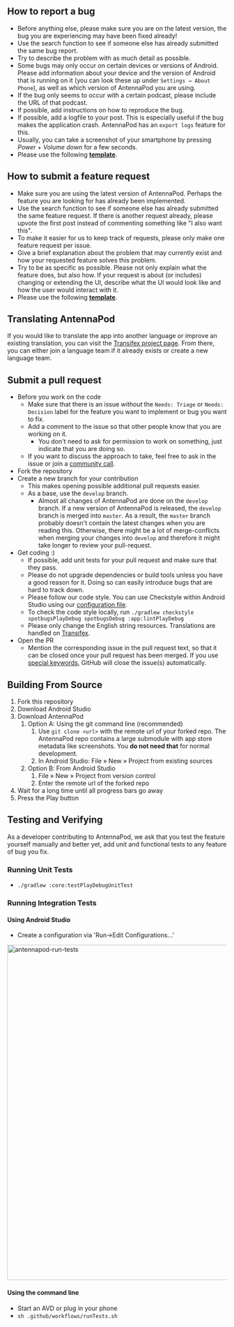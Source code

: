 How to report a bug
-------------------
- Before anything else, please make sure you are on the latest version, the bug you are experiencing may have been fixed already!
- Use the search function to see if someone else has already submitted the same bug report.
- Try to describe the problem with as much detail as possible.
- Some bugs may only occur on certain devices or versions of Android. Please add information about your device and the version of Android that is running on it (you can look these up under `Settings → About Phone`), as well as which version of AntennaPod you are using.
- If the bug only seems to occur with a certain podcast, please include the URL of that podcast.
- If possible, add instructions on how to reproduce the bug.
- If possible, add a logfile to your post. This is especially useful if the bug makes the application crash. AntennaPod has an `export logs` feature for this.
- Usually, you can take a screenshot of your smartphone by pressing *Power* + *Volume down* for a few seconds.
- Please use the following **[template](https://github.com/AntennaPod/AntennaPod/issues/new?assignees=&labels=Type%3A+Possible+bug&template=bug_report.yml)**.


How to submit a feature request
-------------------------------
- Make sure you are using the latest version of AntennaPod. Perhaps the feature you are looking for has already been implemented.
- Use the search function to see if someone else has already submitted the same feature request. If there is another request already, please upvote the first post instead of commenting something like "I also want this".
- To make it easier for us to keep track of requests, please only make one feature request per issue.
- Give a brief explanation about the problem that may currently exist and how your requested feature solves this problem.
- Try to be as specific as possible. Please not only explain what the feature does, but also how. If your request is about (or includes) changing or extending the UI, describe what the UI would look like and how the user would interact with it.
- Please use the following **[template](https://github.com/AntennaPod/AntennaPod/issues/new?assignees=&labels=&template=feature_request.yml)**. 


Translating AntennaPod
----------------------
If you would like to translate the app into another language or improve an existing translation, you can visit the [Transifex project page](https://www.transifex.com/antennapod/antennapod/). From there, you can either join a language team if it already exists or create a new language team.


Submit a pull request
---------------------
- Before you work on the code
  - Make sure that there is an issue *without* the `Needs: Triage` or `Needs: Decision` label for the feature you want to implement or bug you want to fix.
  - Add a comment to the issue so that other people know that you are working on it.
    - You don't need to ask for permission to work on something, just indicate that you are doing so.
  - If you want to discuss the approach to take, feel free to ask in the issue or join a [community call](https://antennapod.org/events/community-meeting).
- Fork the repository
- Create a new branch for your contribution
  - This makes opening possible additional pull requests easier.
  - As a base, use the `develop` branch.
    - Almost all changes of AntennaPod are done on the `develop` branch. If a new version of AntennaPod is released, the `develop` branch is merged into `master`. As a result, the `master` branch probably doesn't contain the latest changes when you are reading this. Otherwise, there might be a lot of merge-conflicts when merging your changes into `develop` and therefore it might take longer to review your pull-request.
- Get coding :)
  - If possible, add unit tests for your pull request and make sure that they pass.
  - Please do not upgrade dependencies or build tools unless you have a good reason for it. Doing so can easily introduce bugs that are hard to track down.
  - Please follow our code style. You can use Checkstyle within Android Studio using our [configuration file](https://github.com/AntennaPod/AntennaPod/blob/develop/config/checkstyle/checkstyle.xml).
  - To check the code style locally, run `./gradlew checkstyle spotbugsPlayDebug spotbugsDebug :app:lintPlayDebug`
  - Please only change the English string resources. Translations are handled on [Transifex](https://www.transifex.com/antennapod/antennapod/).
- Open the PR
  - Mention the corresponding issue in the pull request text, so that it can be closed once your pull request has been merged. If you use [special keywords](https://docs.github.com/en/issues/tracking-your-work-with-issues/linking-a-pull-request-to-an-issue), GitHub will close the issue(s) automatically.


Building From Source
--------------------------
1. Fork this repository
1. Download Android Studio
1. Download AntennaPod
   1. Option A: Using the git command line (recommended)
       1. Use `git clone <url>` with the remote url of your forked repo.
          The AntennaPod repo contains a large submodule with app store metadata like screenshots.
          You **do not need that** for normal development.
       1. In Android Studio: File » New » Project from existing sources
   1. Option B: From Android Studio
       1. File » New » Project from version control
       1. Enter the remote url of the forked repo
1. Wait for a long time until all progress bars go away
1. Press the Play button

Testing and Verifying
--------------------------
As a developer contributing to AntennaPod, we ask that you test the feature yourself manually and better yet, add unit and functional tests to any feature of bug you fix.

### Running Unit Tests
* `./gradlew :core:testPlayDebugUnitTest`

### Running Integration Tests

#### Using Android Studio
* Create a configuration via 'Run->Edit Configurations...'

<img width="768" alt="antennapod-run-tests"
src="https://user-images.githubusercontent.com/149837/105122859-e1317180-5a8b-11eb-8d45-d54a3b051a9b.png">

#### Using the command line
* Start an AVD or plug in your phone
* `sh .github/workflows/runTests.sh`
